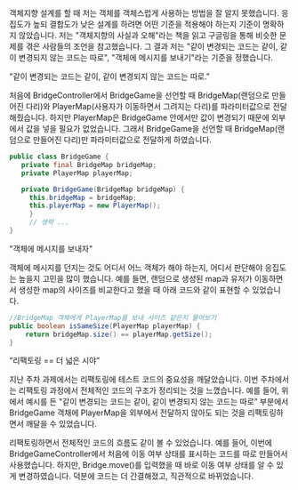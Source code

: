객체지향 설계를 할 때 저는 객체를 객체스럽게 사용하는 방법을 잘 알지 못했습니다. 응집도가 높되 결합도가 낮은 설계를 하려면 어떤 기준을 적용해야 하는지 기준이 명확하지 않았습니다. 저는 "객체지향의 사실과 오해"라는 책을 읽고 구글링을 통해 비슷한 문제를 겪은 사람들의 조언을 참고했습니다. 그 결과 저는 "같이 변경되는 코드는 같이, 같이 변경되지 않는 코드는 따로", "객체에 메시지를 보내기"라는 기준을 정했습니다.

"같이 변경되는 코드는 같이, 같이 변경되지 않는 코드는 따로."

처음에 BridgeController에서 BridgeGame을 선언할 때 BridgeMap(랜덤으로 만들어진 다리)와 PlayerMap(사용자가 이동하면서 그려지는 다리)를 파라미터값으로 전달해줬습니다. 하지만 PlayerMap은 BridgeGame 안에서만 값이 변경되기 때문에 외부에서 값을 넣을 필요가 없었습니다. 그래서 BridgeGame을 선언할 때 BridgeMap(랜덤으로 만들어진 다리)만 파라미터값으로 전달하게 하였습니다.

```java
public class BridgeGame {
   private final BridgeMap bridgeMap;
   private PlayerMap playerMap;

   private BridgeGame(BridgeMap bridgeMap) {
     this.bridgeMap = bridgeMap;
     this.playerMap = new PlayerMap();
	 }
	 // 생략 ...
}
```

"객체에 메시지를 보내자"

객체에 메시지를 던지는 것도 어디서 어느 객체가 해야 하는지, 어디서 판단해야 응집도는 높을지 고민을 많이 했습니다. 예를 들면, 랜덤으로 생성된 map과 유저가 이동하면서 생성한 map의 사이즈를 비교한다고 했을 때 아래 코드와 같이 표현할 수 있었습니다.

```java
//BridgeMap 객체에게 PlayerMap를 보내 사이즈 같은지 물어보기
public boolean isSameSize(PlayerMap playerMap) {
	return bridgeMap.size() == playerMap.getSize();
}
```

“리팩토링 == 더 넓은 시야”

지난 주차 과제에서는 리팩토링에 테스트 코드의 중요성을 깨달았습니다. 이번 주차에서는 리팩토링 과정에서 전체적인 코드의 구조가 정리되는 것을 느꼈습니다. 예를 들어, 위에서 예시를 든 "같이 변경되는 코드는 같이, 같이 변경되지 않는 코드는 따로” 부분에서 BridgeGame 객채에 PlayerMap을 외부에서 전달하지 않아도 되는 것을 리팩토링하면서 깨달을 수 있었습니다.

리팩토링하면서 전체적인 코드의 흐름도 같이 볼 수 있었습니다. 예를 들어, 이번에 BridgeGameController에서 처음에 이동 여부 상태를 표시하는 코드를 따로 만들어서 사용했습니다. 하지만, Bridge.move()를 입력했을 때 바로 이동 여부 상태를 알 수 있게 변경하였습니다. 덕분에 코드는 더 간결해졌고, 직관적으로 바뀌었습니다.

